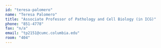 ```yaml
---
id: "teresa-palomero"
name: "Teresa Palomero"
title: "Associate Professor of Pathology and Cell Biology (in ICG)"
phone: "851-4778"
fax: "n/a"
email: "tp2151@cumc.columbia.edu"
room: "404"
---
```

